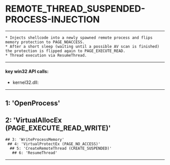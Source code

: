 # REMOTE_THREAD_SUSPENDED-PROCESS-INJECTION

-------------------------------------------
	* Injects shellcode into a newly spawned remote process and flips memory protection to PAGE_NOACCESS. 
	* After a short sleep (waiting until a possible AV scan is finished) the protection is flipped again to PAGE_EXECUTE_READ.
	* Thread execution via ResumeThread.
-------------------------------------------
#### key win32 API calls:
  - kernel32.dll:
  - --------------------------------------------
  ##  1: 'OpenProcess'
   ## 2: 'VirtualAllocEx (PAGE_EXECUTE_READ_WRITE)'
    ## 3: 'WriteProcessMemory'
     ## 4: 'VirtualProtectEx (PAGE_NO_ACCESS)'
      ## 5: 'CreateRemoteThread (CREATE_SUSPENDED)'
       ## 6: 'ResumeThread'
--------------------------------------------
